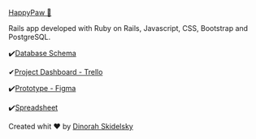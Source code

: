 [HappyPaw 🐾 ](http://www.happypaw.cloud/)

Rails app developed with Ruby on Rails, Javascript, CSS, Bootstrap and PostgreSQL.

✔️[Database Schema](https://kitt.lewagon.com/products/8471)

✔[Project Dashboard - Trello](https://trello.com/b/QTJWDdsP/happypaw)

✔️[Prototype - Figma](https://www.figma.com/file/08VIrDdqapkoPj2z9jafEQ/HappyPaw?node-id=4%3A2)

✔️[Spreadsheet](https://docs.google.com/spreadsheets/d/10IGP9XvvcfLz8HKd78lknEAF-v5Djg4LheecPNBQD_U/edit#gid=0)

Created whit ♥️ by [Dinorah Skidelsky](https://github.com/DinorahSkidelsky)
